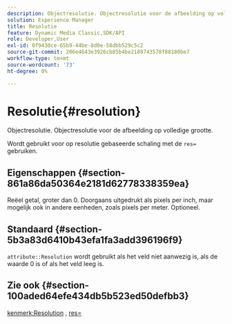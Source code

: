 ```yaml
---
description: Objectresolutie. Objectresolutie voor de afbeelding op volledige grootte.
solution: Experience Manager
title: Resolutie
feature: Dynamic Media Classic,SDK/API
role: Developer,User
exl-id: 0f9430ce-65b9-44be-8d0e-58dbb529c5c2
source-git-commit: 206e4643e3926cb85b4be2189743578f88180be7
workflow-type: tm+mt
source-wordcount: '73'
ht-degree: 0%

---
```


# Resolutie{#resolution}

Objectresolutie. Objectresolutie voor de afbeelding op volledige grootte.

Wordt gebruikt voor op resolutie gebaseerde schaling met de `res=` gebruiken.

## Eigenschappen {#section-861a86da50364e2181d62778338359ea}

Reëel getal, groter dan 0. Doorgaans uitgedrukt als pixels per inch, maar mogelijk ook in andere eenheden, zoals pixels per meter. Optioneel.

## Standaard {#section-5b3a83d6410b43efa1fa3add396196f9}

`attribute::Resolution` wordt gebruikt als het veld niet aanwezig is, als de waarde 0 is of als het veld leeg is.

## Zie ook {#section-100aded64efe434db5b523ed50defbb3}

[kenmerk:Resolution](../../../../../../is-api/image-catalog/image-serving-api-ref/c-image-catalog-reference/c-attributes-reference/r-resolution.md#reference-2c066a2cc9b04b4ea0c8ae9476e853b4) , [res=](../../../../../../is-api/http-ref/image-serving-api-ref/c-http-protocol-reference/c-command-reference/r-res.md#reference-3d6fe416801148dea0f786f2b5169e55)
